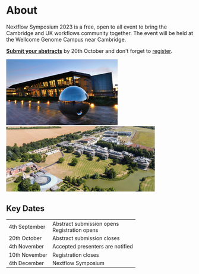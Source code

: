 # About

Nextflow Symposium 2023 is a free, open to all event to bring the Cambridge and UK workflows community together. The event will be held at the Wellcome Genome Campus near Cambridge.

**[Submit your abstracts](https://docs.google.com/forms/d/e/1FAIpQLSdpLMNAU3wXnJpxQSfcU-lY1RpZ3nu7-ZEWLqUYrswh_GzNFQ/viewform?usp=share_link)** by 20th October and don't forget to [register](https://docs.google.com/forms/d/e/1FAIpQLSd60ndombsvt4hCe85wa34tgB-nNCJPIU3PSrwpgnoKYvmnKg/viewform?usp=share_link).

<p float="middle">
  <img src="/assets/ebi-south.jpeg" width=300/>
  <img src="/assets/wgc.jpeg" width=400/>
</p>

## Key Dates

<table>
  <tr>
    <td rowspan="2">4th September</td>
    <td>
       <div class="my_extra_cells">Abstract submission opens</div>
       <div class="my_extra_cells">Registration opens</div>
    </td>
  </tr>
  <tr>
  </tr>
  <tr>
    <td>20th October</td>
    <td>Abstract submission closes</td>
  </tr>
  <tr>
    <td>4th November</td>
    <td>Accepted presenters are notified</td>
  </tr>
  <tr>
    <td>10th November</td>
    <td>Registration closes</td>
  </tr>
  <tr>
    <td>4th December</td>
    <td>Nextflow Symposium</td>
  </tr>
</table>